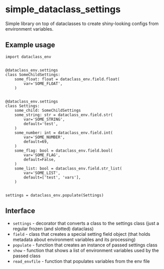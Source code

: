 # simple_dataclass_settings
Simple library on top of dataclasses to create shiny-looking configs from environment variables.

## Example usage
```python3
import dataclass_env


@dataclass_env.settings
class SomeChildSettings:
    some_float: float = dataclass_env.field.float(
        var='SOME_FLOAT',
    )


@dataclass_env.settings
class Settings:
    some_child: SomeChildSettings
    some_string: str = dataclass_env.field.str(
        var='SOME_STRING',
        default='test',
    )
    some_number: int = dataclass_env.field.int(
        var='SOME_NUMBER',
        default=69,
    )
    some_flag: bool = dataclass_env.field.bool(
        var='SOME_FLAG',
        default=False,
    )
    some_list: bool = dataclass_env.field.str_list(
        var='SOME_LIST',
        default=['test', 'vars'],
    )


settings = dataclass_env.populate(Settings)
```

## Interface
 - `settings` - decorator that converts a class to the settings class (just a regular frozen (and slotted) dataclass)
 - `field` - class that creates a special setting field object (that holds metadata about environment variables and its processing)
 - `populate` - function that creates an instance of passed settings class
 - `show` - function that shows a list of environment variables used by the passed class
 - `read_envfile` - function that populates variables from the env file
